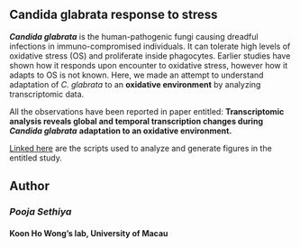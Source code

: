 <!-- README.md is generated from README.Rmd. Please edit that file -->
**Candida glabrata** response to stress
---------------------------------------

***Candida glabrata*** is the human-pathogenic fungi causing dreadful
infections in immuno-compromised individuals. It can tolerate high
levels of oxidative stress (OS) and proliferate inside phagocytes.
Earlier studies have shown how it responds upon encounter to oxidative
stress, however how it adapts to OS is not known. Here, we made an
attempt to understand adaptation of *C. glabrata* to an **oxidative
environment** by analyzing transcriptomic data.

All the observations have been reported in paper entitled:
**Transcriptomic analysis reveals global and temporal transcription
changes during** ***Candida glabrata*** **adaptation to an oxidative
environment.**

[Linked
here](https://github.com/sethiyap/Cg_oxidative_stress/blob/master/CgOxidativeStressPaper.md)
are the scripts used to analyze and generate figures in the entitled
study.

Author
------

### *Pooja Sethiya*

#### Koon Ho Wong’s lab, University of Macau
